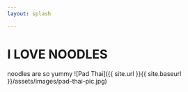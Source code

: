 ```yaml
---
layout: splash

---
```

# I LOVE NOODLES
noodles are so yummy
![Pad Thai]({{ site.url }}{{ site.baseurl }}/assets/images/pad-thai-pic.jpg)